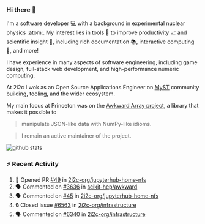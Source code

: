 ### Hi there 👋 

I'm a software developer 💻 with a background in experimental nuclear physics :atom:. My interest lies in tools :wrench: to improve productivity :chart_with_upwards_trend: and scientific insight :telescope:, including rich documentation 📚, interactive computing 🧮, and more! 

I have experience in many aspects of software engineering, including game design, full-stack web development, and high-performance numeric computing. 

At 2i2c I wok as an Open Source Applications Engineer on [MyST](https://github.com/jupyter-book/mystmd) community building, tooling, and the wider ecosystem. 

My main focus at Princeton was on the [Awkward Array project](awkward-array.org/), a library that makes it possible to 
> manipulate JSON-like data with NumPy-like idioms.

> I remain an active maintainer of the project. 

![github stats](https://github-readme-stats.vercel.app/api?username=agoose77&show_icons=true&hide_rank=true&hide_title=true&bg_color=30,e76445,904e95&text_color=efe3ec&icon_color=efe3ec)
<!--
**agoose77/agoose77** is a ✨ _special_ ✨ repository because its `README.md` (this file) appears on your GitHub profile.

Here are some ideas to get you started:

- 🔭 I’m currently working on ...
- 🌱 I’m currently learning ...
- 👯 I’m looking to collaborate on ...
- 🤔 I’m looking for help with ...
- 💬 Ask me about ...
- 📫 How to reach me: ...
- 😄 Pronouns: ...
- ⚡ Fun fact: ...
-->

### :zap: Recent Activity

<!--START_SECTION:activity-->
1. 💪 Opened PR [#49](https://github.com/2i2c-org/jupyterhub-home-nfs/pull/49) in [2i2c-org/jupyterhub-home-nfs](https://github.com/2i2c-org/jupyterhub-home-nfs)
2. 🗣 Commented on [#3636](https://github.com/scikit-hep/awkward/pull/3636#issuecomment-3255314903) in [scikit-hep/awkward](https://github.com/scikit-hep/awkward)
3. 🗣 Commented on [#45](https://github.com/2i2c-org/jupyterhub-home-nfs/issues/45#issuecomment-3254029182) in [2i2c-org/jupyterhub-home-nfs](https://github.com/2i2c-org/jupyterhub-home-nfs)
4. 🔒 Closed issue [#6563](https://github.com/2i2c-org/infrastructure/issues/6563) in [2i2c-org/infrastructure](https://github.com/2i2c-org/infrastructure)
5. 🗣 Commented on [#6340](https://github.com/2i2c-org/infrastructure/issues/6340#issuecomment-3250020585) in [2i2c-org/infrastructure](https://github.com/2i2c-org/infrastructure)
<!--END_SECTION:activity-->
